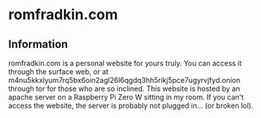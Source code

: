 # romfradkin.com

## Information
romfradkin.com is a personal website for yours truly. You can access it through the surface web, or at m4nu5kkxlyum7rq5bx6oin2agl26l6qgdq3hh5rikj5pce7ugyrvjfyd.onion through tor for those who are so inclined. This website is hosted by an apache server on a Raspberry Pi Zero W sitting in my room. If you can't access the website, the server is probably not plugged in... (or broken lol).
